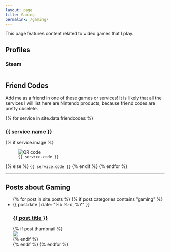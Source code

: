 ```yaml
---
layout: page
title: Gaming
permalink: /gaming/
---
```


This page features content related to video games that I play.

## Profiles

### Steam
<a href="http://steamcommunity.com/id/ThePasture">
    <img src="https://steamsignature.com/profile/default/76561198054959613.png" alt="">
</a>

## Friend Codes

Add me as a friend in one of these games or services! It is likely that all the services I will list here are Nintendo products, because friend codes are pretty obselete.

{% for service in site.data.friendcodes %}
<h3>{{ service.name }}</h3>
{% if service.image %}
<figure class="qr">
    <img src="{{ service.image }}" alt="QR code" >
    <figcaption><code>{{ service.code }}</code></figcaption>
</figure>
{% else %}
<code>{{ service.code }}</code>
{% endif %}
{% endfor %}

---

## Posts about Gaming

<ul class="post-list w3-ul w3-card-4">
{% for post in site.posts %}
{% if post.categories contains "gaming" %}
<li class="w3-bar">
    <div class="w3-bar-item">
        <span class="post-meta">{{ post.date | date: "%b %-d, %Y" }}</span>
    </div>
    <div class="w3-bar-item">
        <h3 class="post-link">
            <a href="{{ post.url | prepend: site.baseurl }}">{{ post.title }}</a>
        </h3>
    </div>
    {% if post.thumbnail %}
    <div class="w3-bar-item">
        <img src="{{ post.thumbnail }}" class="thumbnail">
    </div>
    {% endif %}
</li>
{% endif %}
{% endfor %}
</ul>
